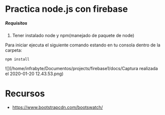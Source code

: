 # Practica node.js con firebase

##### Requisitos

1. Tener instalado node y npm(manejado de paquete de node)

Para iniciar ejecuta el siguiente comando estando en tu consola dentro de la carpeta:

`npm install`

![](/home/infrabyte/Documentos/projects/firebase1/docs/Captura realizada el 2020-01-20 12.43.53.png)

# Recursos

- https://www.bootstrapcdn.com/bootswatch/

